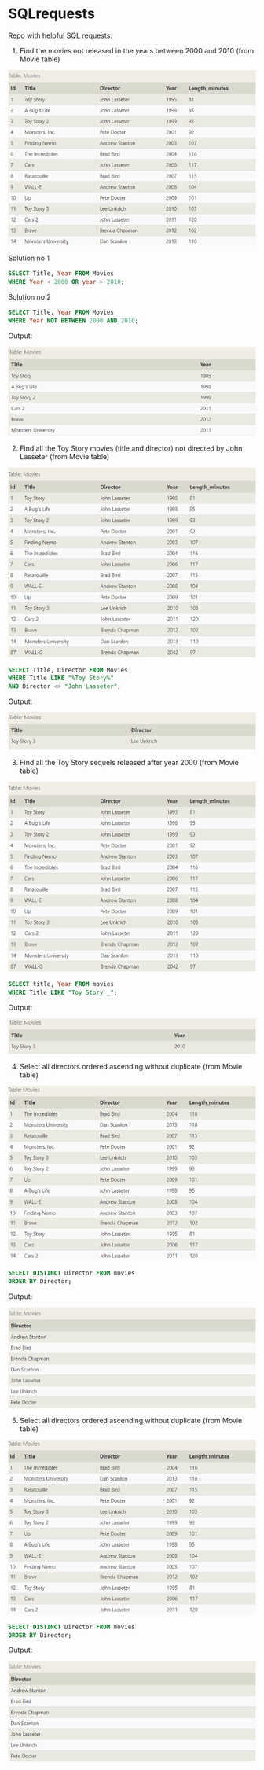 # SQLrequests
Repo with helpful SQL requests.

1. Find the movies not released in the years between 2000 and 2010 (from Movie table)

![1-base-table](https://github.com/AleksandraPujanek/SQLrequests/blob/5dbec32ae2a075dfb694be2c6b9d3d2d5ecdc6b9/images/1-base-table1.png)

Solution no 1
```sql
SELECT Title, Year FROM Movies
WHERE Year < 2000 OR year > 2010;
```

Solution no 2
```sql
SELECT Title, Year FROM Movies
WHERE Year NOT BETWEEN 2000 AND 2010;
```
Output:

![1-response](https://raw.githubusercontent.com/AleksandraPujanek/SQLrequests/main/images/1-response.png)

2. Find all the Toy Story movies (title and director) not directed by John Lasseter (from Movie table)

![2-base-table](https://raw.githubusercontent.com/AleksandraPujanek/SQLrequests/main/images/2-base-table.png)

```sql
SELECT Title, Director FROM Movies
WHERE Title LIKE "%Toy Story%"
AND Director <> "John Lasseter";
```
Output:

![2-response](https://raw.githubusercontent.com/AleksandraPujanek/SQLrequests/main/images/2-response.png)

3. Find all the Toy Story sequels released after year 2000 (from Movie table)

![2-base-table](https://raw.githubusercontent.com/AleksandraPujanek/SQLrequests/main/images/2-base-table.png)

```sql
SELECT title, Year FROM movies 
WHERE Title LIKE "Toy Story _";
```
Output:

![3-response](https://raw.githubusercontent.com/AleksandraPujanek/SQLrequests/main/images/3-response.png)

4. Select all directors ordered ascending without duplicate (from Movie table)

![2-base-table](https://github.com/AleksandraPujanek/SQLrequests/blob/main/images/4-base-table.png)

```sql
SELECT DISTINCT Director FROM movies
ORDER BY Director;
```
Output:

![3-response](https://github.com/AleksandraPujanek/SQLrequests/blob/main/images/4-response.png)

5. Select all directors ordered ascending without duplicate (from Movie table)

![2-base-table](https://github.com/AleksandraPujanek/SQLrequests/blob/main/images/4-base-table.png)

```sql
SELECT DISTINCT Director FROM movies
ORDER BY Director;
```
Output:

![3-response](https://github.com/AleksandraPujanek/SQLrequests/blob/main/images/4-response.png)

